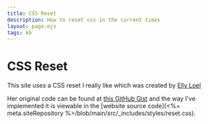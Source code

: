 ```yaml
---
title: CSS Reset
description: How to reset css in the current times
layout: page.ejs
tags: kb
---
```


# CSS Reset

This site uses a CSS reset I really like which was created by [Elly Loel](https://ellyloel.com/)

Her original code can be found at [this GitHub Gist](https://gist.github.com/EllyLoel/4ff8a6472247e6dd2315fd4038926522)
and the way I've implemented it is viewable in the [website source code](<%= meta.siteRepository
%>/blob/main/src/\_includes/styles/reset.css).
